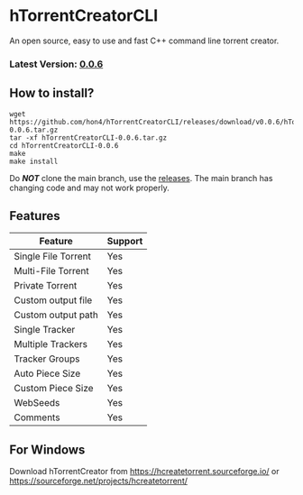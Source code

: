 # hTorrentCreatorCLI
An open source, easy to use and fast C++ command line torrent creator.

### Latest Version: <ins>0.0.6</ins>

## How to install?
```
wget https://github.com/hon4/hTorrentCreatorCLI/releases/download/v0.0.6/hTorrentCreatorCLI-0.0.6.tar.gz
tar -xf hTorrentCreatorCLI-0.0.6.tar.gz
cd hTorrentCreatorCLI-0.0.6
make
make install
```
Do ***NOT*** clone the main branch, use the [releases](https://github.com/hon4/hTorrentCreatorCLI/releases). The main branch has changing code and may not work properly.

## Features
| Feature             | Support |
|---------------------|---------|
| Single File Torrent | Yes     |
| Multi-File Torrent  | Yes     |
| Private Torrent     | Yes     |
| Custom output file  | Yes     |
| Custom output path  | Yes     |
| Single Tracker      | Yes     |
| Multiple Trackers   | Yes     |
| Tracker Groups      | Yes     |
| Auto Piece Size     | Yes     |
| Custom Piece Size   | Yes     |
| WebSeeds            | Yes     |
| Comments            | Yes     |

## For Windows
Download hTorrentCreator from
https://hcreatetorrent.sourceforge.io/
or
https://sourceforge.net/projects/hcreatetorrent/
